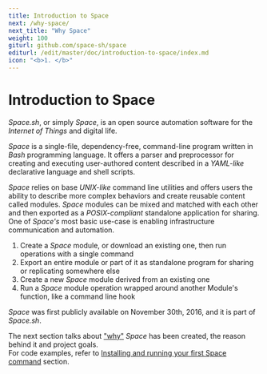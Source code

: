 ```yaml
---
title: Introduction to Space
next: /why-space/
next_title: "Why Space"
weight: 100
giturl: github.com/space-sh/space
editurl: /edit/master/doc/introduction-to-space/index.md
icon: "<b>1. </b>"
---
```


# Introduction to Space

_Space.sh_, or simply _Space_, is an open source automation software for the _Internet of Things_ and digital life.  

_Space_ is a single-file, dependency-free, command-line program written in _Bash_ programming language. It offers a parser and preprocessor for creating and executing user-authored content described in a _YAML-like_ declarative language and shell scripts.  

_Space_ relies on base _UNIX-like_ command line utilities and offers users the ability to describe more complex behaviors and create reusable content called modules. _Space_ modules can be mixed and matched with each other and then exported as a _POSIX-compliant_ standalone application for sharing.  
One of _Space's_ most basic use-case is enabling infrastructure communication and automation.  

1. Create a _Space_ module, or download an existing one, then run operations with a single command  
2. Export an entire module or part of it as standalone program for sharing or replicating somewhere else  
3. Create a new _Space_ module derived from an existing one  
4. Run a _Space_ module operation wrapped around another Module's function, like a command line hook  

_Space_ was first publicly available on November 30th, 2016, and it is part of _Space.sh_.  

The next section talks about ["why"](../why-space/#content) _Space_ has been created, the reason behind it and project goals.  
For code examples, refer to [Installing and running your first Space command](../installing-and-running-your-first-space-command/#content) section.


